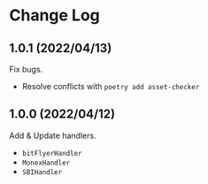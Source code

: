 # Change Log
## 1.0.1 (2022/04/13)
Fix bugs.
* Resolve conflicts with `poetry add asset-checker`

## 1.0.0 (2022/04/12)
Add & Update handlers.
* `bitFlyerHandler`
* `MonexHandler`
* `SBIHandler`
